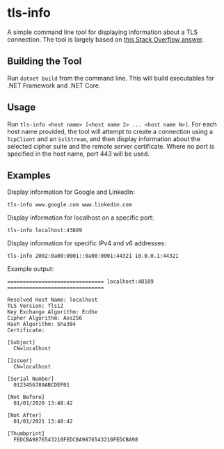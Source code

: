 ﻿# tls-info

A simple command line tool for displaying information about a TLS connection. The tool is largely based on [this Stack Overflow answer](https://stackoverflow.com/a/48675492). 


## Building the Tool

Run `dotnet build` from the command line. This will build executables for .NET Framework and .NET Core.


## Usage

Run `tls-info <host name> [<host name 2> ... <host name N>]`. For each host name provided, the tool will attempt to create a connection using a `TcpClient` and an `SslStream`, and then display information about the selected cipher suite and the remote server certificate. Where no port is specified in the host name, port 443 will be used.


## Examples

Display information for Google and LinkedIn:

	tls-info www.google.com www.linkedin.com


Display information for localhost on a specific port:

	tls-info localhost:43889


Display information for specific IPv4 and v6 addresses:

	tls-info 2002:0a00:0001::0a00:0001:44321 10.0.0.1:44321


Example output:

```
=============================== localhost:48189 ===============================

Resolved Host Name: localhost
TLS Version: Tls12
Key Exchange Algorithm: Ecdhe
Cipher Algorithm: Aes256
Hash Algorithm: Sha384
Certificate:

[Subject]
  CN=localhost

[Issuer]
  CN=localhost

[Serial Number]
  0123456789ABCDEF01

[Not Before]
  01/01/2020 13:48:42

[Not After]
  01/01/2021 13:48:42

[Thumbprint]
  FEDCBA9876543210FEDCBA9876543210FEDCBA98
```
